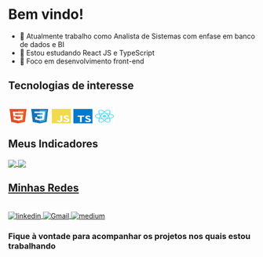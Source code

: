 # Bem vindo!

- 🔭 Atualmente trabalho como Analista de Sistemas com enfase em banco de dados e BI
- 🌱 Estou estudando React JS e TypeScript
- 🎯 Foco em desenvolvimento front-end

## Tecnologias de interesse
<div style="display: inline_block"><br>
  <img align="center" alt="HTML" height="30" width="40" src="https://raw.githubusercontent.com/devicons/devicon/master/icons/html5/html5-original.svg">
  <img align="center" alt="CSS" height="30" width="40" src="https://raw.githubusercontent.com/devicons/devicon/master/icons/css3/css3-original.svg">
  <img align="center" alt="Js" height="30" width="40" src="https://raw.githubusercontent.com/devicons/devicon/master/icons/javascript/javascript-plain.svg">
  <img align="center" alt="Ts" height="30" width="40" src="https://raw.githubusercontent.com/devicons/devicon/master/icons/typescript/typescript-plain.svg">
  <img align="center" alt="React" height="30" width="40" src="https://raw.githubusercontent.com/devicons/devicon/master/icons/react/react-original.svg">
</div>  

## Meus Indicadores
<div>
  <a href="https://github.com/vinihenriq">
  <img align="center" height="180em" src="https://github-readme-stats.vercel.app/api?username=vinihenriq&show_icons=true&theme=city_lights&include_all_commits=true&count_private=true"/>
  <img  align="center" height="180em" src="https://github-readme-stats.vercel.app/api/top-langs/?username=vinihenriq&theme=city_lights&layout=compact"/>
</div>
  
## Minhas Redes

<div style="display: inline_block"><br>
  <a href="www.linkedin.com/in/viniciushenriq"><img align="center" alt="linkedin" height="30" width="100" target="_blank" src="https://img.shields.io/badge/LinkedIn-0077B5?style=for-the-   badge&logo=linkedin&logoColor=white"/> </a>
  <a href="google.com.br"><img align="center" alt="Gmail" height="30" width="100"src="https://img.shields.io/badge/Gmail-D14836?style=for-the-badge&logo=gmail&logoColor=white"/>     </a>
  <a href="https://medium.com/@viniciusilva.henriq"><img align="center" alt="medium" height="30" width="100" target="_blank"  src="https://img.shields.io/badge/Medium-12100E?style=for-the-badge&logo=medium&logoColor=white"/>     </a>

</div>  

### Fique à vontade para acompanhar os projetos nos quais estou trabalhando

  


